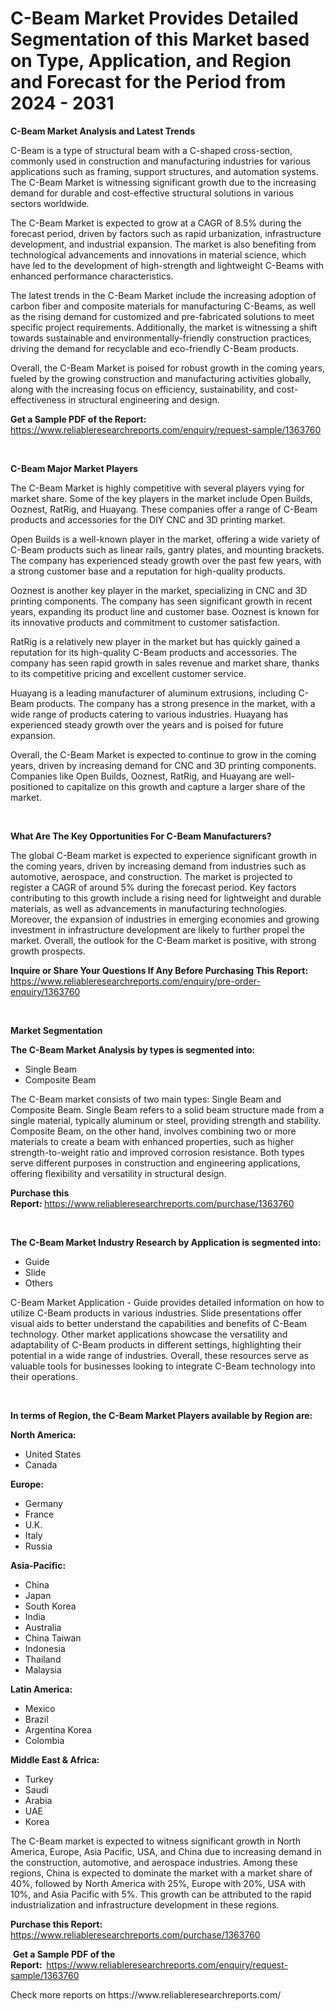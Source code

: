 <p><h1>C-Beam Market Provides Detailed Segmentation of this Market based on Type, Application, and Region and Forecast for the Period from 2024 - 2031</h1></p><p><strong>C-Beam Market Analysis and Latest Trends</strong></p>
<p><p>C-Beam is a type of structural beam with a C-shaped cross-section, commonly used in construction and manufacturing industries for various applications such as framing, support structures, and automation systems. The C-Beam Market is witnessing significant growth due to the increasing demand for durable and cost-effective structural solutions in various sectors worldwide.</p><p>The C-Beam Market is expected to grow at a CAGR of 8.5% during the forecast period, driven by factors such as rapid urbanization, infrastructure development, and industrial expansion. The market is also benefiting from technological advancements and innovations in material science, which have led to the development of high-strength and lightweight C-Beams with enhanced performance characteristics.</p><p>The latest trends in the C-Beam Market include the increasing adoption of carbon fiber and composite materials for manufacturing C-Beams, as well as the rising demand for customized and pre-fabricated solutions to meet specific project requirements. Additionally, the market is witnessing a shift towards sustainable and environmentally-friendly construction practices, driving the demand for recyclable and eco-friendly C-Beam products.</p><p>Overall, the C-Beam Market is poised for robust growth in the coming years, fueled by the growing construction and manufacturing activities globally, along with the increasing focus on efficiency, sustainability, and cost-effectiveness in structural engineering and design.</p></p>
<p><strong>Get a Sample PDF of the Report:&nbsp;</strong> <a href="https://www.reliableresearchreports.com/enquiry/request-sample/1363760">https://www.reliableresearchreports.com/enquiry/request-sample/1363760</a></p>
<p>&nbsp;</p>
<p><strong>C-Beam Major Market Players</strong></p>
<p><p>The C-Beam Market is highly competitive with several players vying for market share. Some of the key players in the market include Open Builds, Ooznest, RatRig, and Huayang. These companies offer a range of C-Beam products and accessories for the DIY CNC and 3D printing market.</p><p>Open Builds is a well-known player in the market, offering a wide variety of C-Beam products such as linear rails, gantry plates, and mounting brackets. The company has experienced steady growth over the past few years, with a strong customer base and a reputation for high-quality products.</p><p>Ooznest is another key player in the market, specializing in CNC and 3D printing components. The company has seen significant growth in recent years, expanding its product line and customer base. Ooznest is known for its innovative products and commitment to customer satisfaction.</p><p>RatRig is a relatively new player in the market but has quickly gained a reputation for its high-quality C-Beam products and accessories. The company has seen rapid growth in sales revenue and market share, thanks to its competitive pricing and excellent customer service.</p><p>Huayang is a leading manufacturer of aluminum extrusions, including C-Beam products. The company has a strong presence in the market, with a wide range of products catering to various industries. Huayang has experienced steady growth over the years and is poised for future expansion.</p><p>Overall, the C-Beam Market is expected to continue to grow in the coming years, driven by increasing demand for CNC and 3D printing components. Companies like Open Builds, Ooznest, RatRig, and Huayang are well-positioned to capitalize on this growth and capture a larger share of the market.</p></p>
<p>&nbsp;</p>
<p><strong>What Are The Key Opportunities For C-Beam Manufacturers?</strong></p>
<p><p>The global C-Beam market is expected to experience significant growth in the coming years, driven by increasing demand from industries such as automotive, aerospace, and construction. The market is projected to register a CAGR of around 5% during the forecast period. Key factors contributing to this growth include a rising need for lightweight and durable materials, as well as advancements in manufacturing technologies. Moreover, the expansion of industries in emerging economies and growing investment in infrastructure development are likely to further propel the market. Overall, the outlook for the C-Beam market is positive, with strong growth prospects.</p></p>
<p><strong>Inquire or Share Your Questions If Any Before Purchasing This Report:</strong> <a href="https://www.reliableresearchreports.com/enquiry/pre-order-enquiry/1363760">https://www.reliableresearchreports.com/enquiry/pre-order-enquiry/1363760</a></p>
<p>&nbsp;</p>
<p><strong>Market Segmentation</strong></p>
<p><strong>The C-Beam Market Analysis by types is segmented into:</strong></p>
<p><ul><li>Single Beam</li><li>Composite Beam</li></ul></p>
<p><p>The C-Beam market consists of two main types: Single Beam and Composite Beam. Single Beam refers to a solid beam structure made from a single material, typically aluminum or steel, providing strength and stability. Composite Beam, on the other hand, involves combining two or more materials to create a beam with enhanced properties, such as higher strength-to-weight ratio and improved corrosion resistance. Both types serve different purposes in construction and engineering applications, offering flexibility and versatility in structural design.</p></p>
<p><strong>Purchase this Report:&nbsp;</strong><a href="https://www.reliableresearchreports.com/purchase/1363760">https://www.reliableresearchreports.com/purchase/1363760</a></p>
<p>&nbsp;</p>
<p><strong>The C-Beam Market Industry Research by Application is segmented into:</strong></p>
<p><ul><li>Guide</li><li>Slide</li><li>Others</li></ul></p>
<p><p>C-Beam Market Application - Guide provides detailed information on how to utilize C-Beam products in various industries. Slide presentations offer visual aids to better understand the capabilities and benefits of C-Beam technology. Other market applications showcase the versatility and adaptability of C-Beam products in different settings, highlighting their potential in a wide range of industries. Overall, these resources serve as valuable tools for businesses looking to integrate C-Beam technology into their operations.</p></p>
<p>&nbsp;</p>
<p><strong>In terms of Region, the C-Beam Market Players available by Region are:</strong></p>
<p>
    <p> <strong> North America: </strong>
        <ul>
            <li>United States</li>
            <li>Canada</li>
        </ul>
        </p> 
    <p> <strong> Europe: </strong>
        <ul>
            <li>Germany</li>
            <li>France</li>
            <li>U.K.</li>
            <li>Italy</li>
            <li>Russia</li>
        </ul>
        </p> 
    <p> <strong> Asia-Pacific: </strong>
        <ul>
            <li>China</li>
            <li>Japan</li>
            <li>South Korea</li>
            <li>India</li>
            <li>Australia</li>
            <li>China Taiwan</li>
            <li>Indonesia</li>
            <li>Thailand</li>
            <li>Malaysia</li>
        </ul>
        </p> 
    <p> <strong> Latin America: </strong>
        <ul>
            <li>Mexico</li>
            <li>Brazil</li>
            <li>Argentina Korea</li>
            <li>Colombia</li>
        </ul>
        </p> 
    <p> <strong> Middle East & Africa: </strong>
        <ul>
            <li>Turkey</li>
            <li>Saudi</li>
            <li>Arabia</li>
            <li>UAE</li>
            <li>Korea</li>
        </ul>
    </p>
    </p>
<p><p>The C-Beam market is expected to witness significant growth in North America, Europe, Asia Pacific, USA, and China due to increasing demand in the construction, automotive, and aerospace industries. Among these regions, China is expected to dominate the market with a market share of 40%, followed by North America with 25%, Europe with 20%, USA with 10%, and Asia Pacific with 5%. This growth can be attributed to the rapid industrialization and infrastructure development in these regions.</p></p>
<p><strong>Purchase this Report: </strong><a href="https://www.reliableresearchreports.com/purchase/1363760">https://www.reliableresearchreports.com/purchase/1363760</a></p>
<p>&nbsp;<strong>Get a Sample PDF of the Report:&nbsp;&nbsp;</strong><a href="https://www.reliableresearchreports.com/enquiry/request-sample/1363760">https://www.reliableresearchreports.com/enquiry/request-sample/1363760</a></p>
<p><strong></strong></p>
<p>Check more reports on https://www.reliableresearchreports.com/</p>